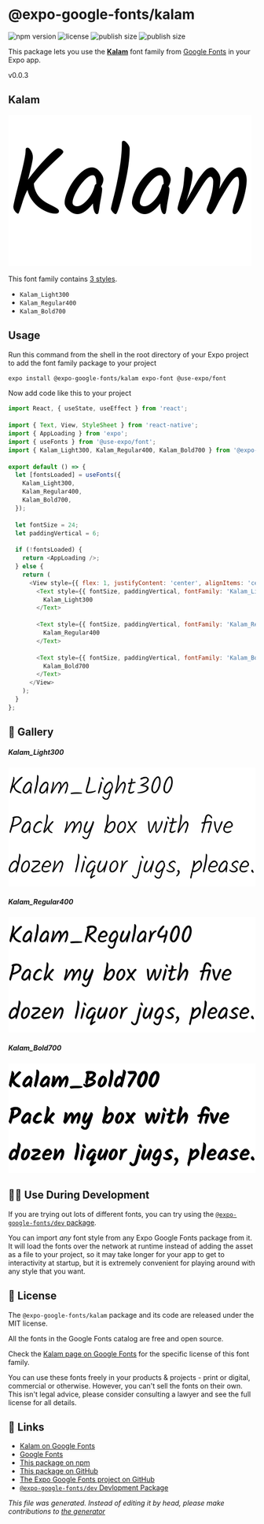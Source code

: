 # @expo-google-fonts/kalam

![npm version](https://flat.badgen.net/npm/v/@expo-google-fonts/kalam)
![license](https://flat.badgen.net/github/license/expo/google-fonts)
![publish size](https://flat.badgen.net/packagephobia/install/@expo-google-fonts/kalam)
![publish size](https://flat.badgen.net/packagephobia/publish/@expo-google-fonts/kalam)

This package lets you use the [**Kalam**](https://fonts.google.com/specimen/Kalam) font family from [Google Fonts](https://fonts.google.com/) in your Expo app.

v0.0.3

## Kalam

![Kalam](./font-family.png)

This font family contains [3 styles](#gallery).

- `Kalam_Light300`
- `Kalam_Regular400`
- `Kalam_Bold700`

## Usage

Run this command from the shell in the root directory of your Expo project to add the font family package to your project
```sh
expo install @expo-google-fonts/kalam expo-font @use-expo/font
```

Now add code like this to your project
```js
import React, { useState, useEffect } from 'react';

import { Text, View, StyleSheet } from 'react-native';
import { AppLoading } from 'expo';
import { useFonts } from '@use-expo/font';
import { Kalam_Light300, Kalam_Regular400, Kalam_Bold700 } from '@expo-google-fonts/kalam';

export default () => {
  let [fontsLoaded] = useFonts({
    Kalam_Light300,
    Kalam_Regular400,
    Kalam_Bold700,
  });

  let fontSize = 24;
  let paddingVertical = 6;

  if (!fontsLoaded) {
    return <AppLoading />;
  } else {
    return (
      <View style={{ flex: 1, justifyContent: 'center', alignItems: 'center' }}>
        <Text style={{ fontSize, paddingVertical, fontFamily: 'Kalam_Light300' }}>
          Kalam_Light300
        </Text>

        <Text style={{ fontSize, paddingVertical, fontFamily: 'Kalam_Regular400' }}>
          Kalam_Regular400
        </Text>

        <Text style={{ fontSize, paddingVertical, fontFamily: 'Kalam_Bold700' }}>
          Kalam_Bold700
        </Text>
      </View>
    );
  }
};

```

## 🔡 Gallery

##### Kalam_Light300
![Kalam_Light300](./acc410247649f3164d61952a81b88737fb56977ac409e4d5f35d960e3b13747a.ttf.png)

##### Kalam_Regular400
![Kalam_Regular400](./546c956074b4cd1c7d9936a82b03a712ec46df693b5a0faa80d4233f6bc17d2c.ttf.png)

##### Kalam_Bold700
![Kalam_Bold700](./d48470c951c546b15999abb42141211e85484cffff16ce7612d07676efb9d0d8.ttf.png)


## 👩‍💻 Use During Development

If you are trying out lots of different fonts, you can try using the [`@expo-google-fonts/dev` package](https://github.com/expo/google-fonts/tree/master/font-packages/dev#readme).

You can import *any* font style from any Expo Google Fonts package from it. It will load the fonts
over the network at runtime instead of adding the asset as a file to your project, so it may take longer
for your app to get to interactivity at startup, but it is extremely convenient
for playing around with any style that you want.

## 📖 License

The `@expo-google-fonts/kalam` package and its code are released under the MIT license.

All the fonts in the Google Fonts catalog are free and open source.

Check the [Kalam page on Google Fonts](https://fonts.google.com/specimen/Kalam) for the specific license of this font family.

You can use these fonts freely in your products & projects - print or digital, commercial or otherwise. However, you can't sell the fonts on their own. This isn't legal advice, please consider consulting a lawyer and see the full license for all details.

## 🔗 Links

- [Kalam on Google Fonts](https://fonts.google.com/specimen/Kalam)
- [Google Fonts](https://fonts.google.com/)
- [This package on npm](https://www.npmjs.com/package/@expo-google-fonts/kalam)
- [This package on GitHub](https://github.com/expo/google-fonts/tree/master/font-packages/kalam)
- [The Expo Google Fonts project on GitHub](https://github.com/expo/google-fonts)
- [`@expo-google-fonts/dev` Devlopment Package](https://github.com/expo/google-fonts/tree/master/font-packages/dev)


*This file was generated. Instead of editing it by head, please make contributions to [the generator](https://github.com/expo/google-fonts/tree/master/packages/generator)*
